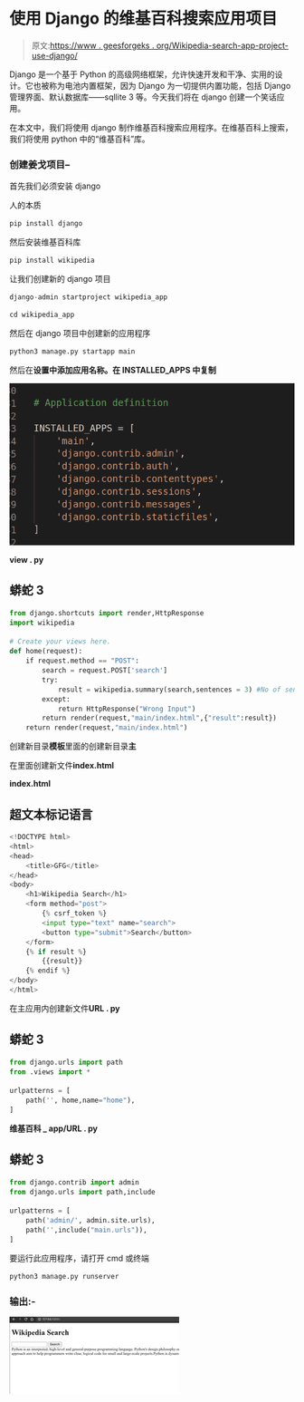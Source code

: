 # 使用 Django 的维基百科搜索应用项目

> 原文:[https://www . geesforgeks . org/Wikipedia-search-app-project-use-django/](https://www.geeksforgeeks.org/wikipedia-search-app-project-using-django/)

Django 是一个基于 Python 的高级网络框架，允许快速开发和干净、实用的设计。它也被称为电池内置框架，因为 Django 为一切提供内置功能，包括 Django 管理界面、默认数据库——sqllite 3 等。今天我们将在 django 创建一个笑话应用。

在本文中，我们将使用 django 制作维基百科搜索应用程序。在维基百科上搜索，我们将使用 python 中的“维基百科”库。

### 创建姜戈项目–

首先我们必须安装 django

人的本质

```py
pip install django
```

然后安装维基百科库

```py
pip install wikipedia
```

让我们创建新的 django 项目

```py
django-admin startproject wikipedia_app
```

```py
cd wikipedia_app
```

然后在 django 项目中创建新的应用程序

```py
python3 manage.py startapp main
```

然后在**设置中添加应用名称。在 INSTALLED_APPS 中复制**

![](img/cc260895d9b58daab438c41ac83ed888.png)

**view . py**

## 蟒蛇 3

```py
from django.shortcuts import render,HttpResponse
import wikipedia

# Create your views here.
def home(request):
    if request.method == "POST":
        search = request.POST['search']
        try:
            result = wikipedia.summary(search,sentences = 3) #No of sentences that you want as output
        except:
            return HttpResponse("Wrong Input")
        return render(request,"main/index.html",{"result":result})
    return render(request,"main/index.html")
```

创建新目录**模板**里面的创建新目录**主**

在里面创建新文件**index.html**

**index.html**

## 超文本标记语言

```py
<!DOCTYPE html>
<html>
<head>
    <title>GFG</title>
</head>
<body>
    <h1>Wikipedia Search</h1>
    <form method="post">
        {% csrf_token %}
        <input type="text" name="search">
        <button type="submit">Search</button>
    </form>
    {% if result %}
        {{result}}
    {% endif %}
</body>
</html>
```

在主应用内创建新文件**URL . py**

## 蟒蛇 3

```py
from django.urls import path
from .views import *

urlpatterns = [
    path('', home,name="home"),
]
```

**维基百科 _ app/URL . py**

## 蟒蛇 3

```py
from django.contrib import admin
from django.urls import path,include

urlpatterns = [
    path('admin/', admin.site.urls),
    path('',include("main.urls")),
]
```

要运行此应用程序，请打开 cmd 或终端

```py
python3 manage.py runserver
```

### **输出:-**

![](img/c2484e0555f69744b82aa0738748c0f5.png)